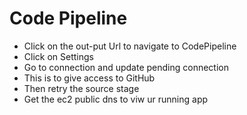 

# Code Pipeline
- Click on the out-put Url to navigate to CodePipeline
- Click on Settings
- Go to connection and update pending connection
- This is to give access to GitHub
- Then retry the source stage
- Get the ec2 public dns to viw ur running app